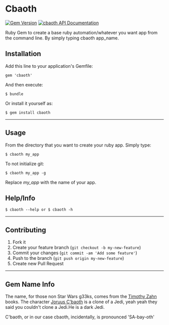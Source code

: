 # Cbaoth

[![Gem Version](https://badge.fury.io/rb/cbaoth.png)](http://badge.fury.io/rb/cbaoth)
[![cbaoth API Documentation](https://www.omniref.com/ruby/gems/cbaoth.png)](https://www.omniref.com/ruby/gems/cbaoth)

Ruby Gem to create a base ruby automation/whatever you want app from the command line. By simply typing cbaoth app_name.

## Installation

Add this line to your application's Gemfile:

    gem 'cbaoth'

And then execute:

    $ bundle

Or install it yourself as:

    $ gem install cbaoth

***
## Usage

From the directory that you want to create your ruby app. Simply type:

    $ cbaoth my_app

To not initialize git:

    $ cbaoth my_app -g

Replace *my_app* with the name of your app.

## Help/Info
    $ cbaoth --help or $ cbaoth -h

***
## Contributing

1. Fork it
2. Create your feature branch (`git checkout -b my-new-feature`)
3. Commit your changes (`git commit -am 'Add some feature'`)
4. Push to the branch (`git push origin my-new-feature`)
5. Create new Pull Request

***
## Gem Name Info

The name, for those non Star Wars g33ks, comes from the [Timothy Zahn](http://starwars.wikia.com/wiki/Timothy_Zahn) books. The character [Joruus C'baoth](http://starwars.wikia.com/wiki/Joruus_C%27baoth) is a clone of a Jedi, yeah yeah they said you couldn't clone a Jedi.He is a dark Jedi.

C'baoth, or in our case cbaoth, incidentally, is pronounced 'SA-bay-oth'
